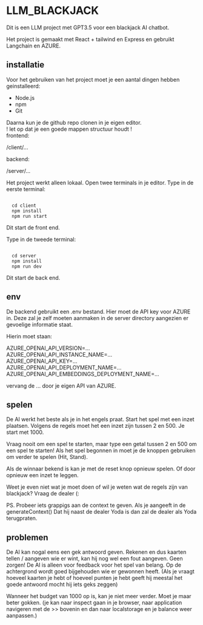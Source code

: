 # LLM_BLACKJACK

Dit is een LLM project met GPT3.5 voor een blackjack AI chatbot.

Het project is gemaakt met React + tailwind en Express en gebruikt Langchain en AZURE.

## installatie

Voor het gebruiken van het project moet je een aantal dingen hebben geinstalleerd:

- Node.js
- npm
- Git

Daarna kun je de github repo clonen in je eigen editor.  
! let op dat je een goede mappen structuur houdt !  
frontend:


/client/...


backend:


/server/...


Het project werkt alleen lokaal. Open twee terminals in je editor.
Type in de eerste terminal:
<pre><code>
  cd client 
  npm install 
  npm run start
</code></pre>

Dit start de front end.

Type in de tweede terminal:
<pre><code>
  cd server 
  npm install 
  npm run dev
</code></pre>

Dit start de back end.

## env

De backend gebruikt een .env bestand. Hier moet de API key voor AZURE in. 
Deze zal je zelf moeten aanmaken in de server directory aangezien er gevoelige informatie staat.

Hierin moet staan:

AZURE_OPENAI_API_VERSION=...  
AZURE_OPENAI_API_INSTANCE_NAME=...  
AZURE_OPENAI_API_KEY=...  
AZURE_OPENAI_API_DEPLOYMENT_NAME=...  
AZURE_OPENAI_API_EMBEDDINGS_DEPLOYMENT_NAME=...  


vervang de ... door je eigen API van AZURE.


## spelen

De AI werkt het beste als je in het engels praat.
Start het spel met een inzet plaatsen. Volgens de regels moet het een inzet zijn tussen 2 en 500. Je start met 1000.


Vraag nooit om een spel te starten, maar type een getal tussen 2 en 500 om een spel te starten!
Als het spel begonnen in moet je de knoppen gebruiken om verder te spelen (Hit, Stand).


Als de winnaar bekend is kan je met de reset knop opnieuw spelen. Of door opnieuw een inzet te leggen.


Weet je even niet wat je moet doen of wil je weten wat de regels zijn van blackjack? Vraag de dealer (:



PS. Probeer iets grappigs aan de context te geven. Als je aangeeft in de generateContext() Dat hij naast de dealer Yoda is dan zal de dealer als Yoda terugpraten.


## problemen

De AI kan nogal eens een gek antwoord geven. Rekenen en dus kaarten tellen / aangeven wie er wint, kan hij nog wel een fout aangeven.
Geen zorgen! De AI is alleen voor feedback voor het spel van belang. Op de achtergrond wordt goed bijgehouden wie er gewonnen heeft.
(Als je vraagt hoeveel kaarten je hebt of hoeveel punten je hebt geeft hij meestal het goede antwoord mocht hij iets geks zeggen)


Wanneer het budget van 1000 op is, kan je niet meer verder. Moet je maar beter gokken.
(je kan naar inspect gaan in je browser, naar application navigeren met de >> bovenin en dan naar localstorage en je balance weer aanpassen.)
